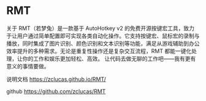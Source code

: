 # RMT

关于
RMT（若梦兔）是一款基于 AutoHotkey v2 的免费开源按键宏工具，致力于让用户通过简单配置即可实现各类自动化操作。它支持按键宏、鼠标宏的录制与播放，同时集成了图片识别、颜色识别和文本识别等功能，满足从游戏辅助到办公效率提升的多种需求。无论是重复性操作还是复杂交互流程，RMT 都能一键化处理，让你的工作和娱乐更加轻松、高效。 让代码去做无聊的工作吧——我有更有意义的事情要做。

说明文档 <https://zclucas.github.io/RMT/>

github <https://github.com/zclucas/RMT>